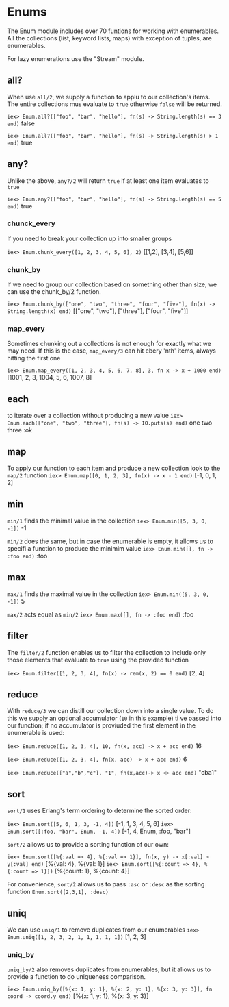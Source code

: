 # Enums

The Enum module includes over 70 funtions for working with enumerables.
All the collections (list, keyword lists, maps) with exception of tuples, are enumerables.

For lazy enumerations use the "Stream" module.

## all?
When use `all/2`, we supply a function to applu to our collection's items. 
The entire collections mus evaluate to `true` otherwise `false` will be returned. 

`iex> Enum.all?(["foo", "bar", "hello"], fn(s) -> String.length(s) == 3 end)` false

`iex> Enum.all?(["foo", "bar", "hello"], fn(s) -> String.length(s) > 1 end)` true


## any?
Unlike the above, `any?/2` will return `true` if at least one item evaluates to `true`

`iex> Enum.any?(["foo", "bar", "hello"], fn(s) -> String.length(s) == 5 end)` true

### chunck_every
If you need to break your collection up into smaller groups

`iex> Enum.chunk_every([1, 2, 3, 4, 5, 6], 2)` [[1,2], [3,4], [5,6]]

### chunk_by
If we need to group our collection based on something other than size, we can use the chunk_by/2 function.

`iex> Enum.chunk_by(["one", "two", "three", "four", "five"], fn(x) -> String.length(x) end)` [["one", "two"], ["three"], ["four", "five"]]

### map_every
Sometimes chunking out a collections is not enough for exactly what we may need. 
If this is the case, `map_every/3` can hit ebery 'nth' items, always hitting the first one

`iex> Enum.map_every([1, 2, 3, 4, 5, 6, 7, 8], 3, fn x -> x + 1000 end)` [1001, 2, 3, 1004, 5, 6, 1007, 8]

## each
to iterate over a collection without producing a new value
`iex> Enum.each(["one", "two", "three"], fn(s) -> IO.puts(s) end)`
one
two
three
:ok

## map
To apply our function to each item and produce a new collection look to the `map/2` function
`iex> Enum.map([0, 1, 2, 3], fn(x) -> x - 1 end)` [-1, 0, 1, 2]

## min
`min/1` finds the minimal value in the collection
`iex> Enum.min([5, 3, 0, -1])` -1

`min/2` does the same, but in case the enumerable is empty, it allows us to specifi a function to produce the minimim value
`iex> Enum.min([], fn -> :foo end)` :foo

## max
`max/1` finds the maximal value in the collection
`iex> Enum.min([5, 3, 0, -1])` 5

`max/2` acts equal as `min/2`
`iex> Enum.max([], fn -> :foo end)` :foo

## filter
The `filter/2` function enables us to filter the collection to include only those elements that evaluate to `true` using the provided function

`iex> Enum.filter([1, 2, 3, 4], fn(x) -> rem(x, 2) == 0 end)` [2, 4]

## reduce
With `reduce/3` we can distill our collection down into a single value.
To do this we supply an optional accumulator (`10` in this example) ti ve oassed into our function;
if no accumulator is proviuded the first element in the enumerable is used:

`iex> Enum.reduce([1, 2, 3, 4], 10, fn(x, acc) -> x + acc end)` 16

`iex> Enum.reduce([1, 2, 3, 4], fn(x, acc) -> x + acc end)` 6

`iex> Enum.reduce(["a","b","c"], "1", fn(x,acc)-> x <> acc end)` "cba1"

## sort
`sort/1` uses Erlang's term ordering to determine the sorted order:

`iex> Enum.sort([5, 6, 1, 3, -1, 4])` [-1, 1, 3, 4, 5, 6]
`iex> Enum.sort([:foo, "bar", Enum, -1, 4])` [-1, 4, Enum, :foo, "bar"]

`sort/2` allows us to provide a sorting function of our own:

`iex> Enum.sort([%{:val => 4}, %{:val => 1}], fn(x, y) -> x[:val] > y[:val] end)` [%{val: 4}, %{val: 1}]
`iex> Enum.sort([%{:count => 4}, %{:count => 1}])` [%{count: 1}, %{count: 4}]

For convenience, `sort/2` allows us to pass `:asc` or `:desc` as the sorting function
`Enum.sort([2,3,1], :desc)`

## uniq
We can use `uniq/1` to remove duplicates from our enumerables
`iex> Enum.uniq([1, 2, 3, 2, 1, 1, 1, 1, 1])` [1, 2, 3]

### uniq_by
`uniq_by/2` also removes duplicates from enumerables, but it allows us to provide a function to do uniqueness comparison.

`iex> Enum.uniq_by([%{x: 1, y: 1}, %{x: 2, y: 1}, %{x: 3, y: 3}], fn coord -> coord.y end)` [%{x: 1, y: 1}, %{x: 3, y: 3}]

